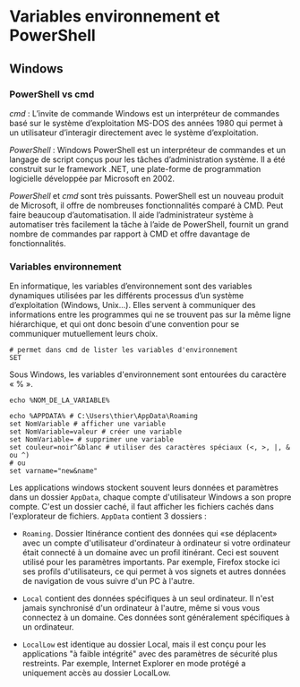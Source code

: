 # Variables environnement et PowerShell

## Windows

### PowerShell vs cmd

*cmd* : L’invite de commande Windows est un interpréteur de commandes basé sur le système d’exploitation MS-DOS des années 1980 qui permet à un utilisateur d’interagir directement avec le système d’exploitation.

*PowerShell* : Windows PowerShell est un interpréteur de commandes et un langage de script conçus pour les tâches d’administration système. Il a été construit sur le framework .NET, une plate-forme de programmation logicielle développée par Microsoft en 2002.

*PowerShell* et *cmd* sont très puissants. PowerShell est un nouveau produit de Microsoft, il offre de nombreuses fonctionnalités comparé à CMD. Peut faire beaucoup d’automatisation. Il aide l’administrateur système à automatiser très facilement la tâche à l’aide de PowerShell, fournit un grand nombre de commandes par rapport à CMD et offre davantage de fonctionnalités.

### Variables environnement

En informatique, les variables d’environnement sont des variables dynamiques utilisées par les différents processus d’un système d’exploitation (Windows, Unix...). Elles servent à communiquer des informations entre les programmes qui ne se trouvent pas sur la même ligne hiérarchique, et qui ont donc besoin d'une convention pour se communiquer mutuellement leurs choix.

```shell script
# permet dans cmd de lister les variables d'environnement
SET
```

Sous Windows, les variables d'environnement sont entourées du caractère « % ».

```shell script
echo %NOM_DE_LA_VARIABLE%

echo %APPDATA% # C:\Users\thier\AppData\Roaming
set NomVariable # afficher une variable
set NomVariable=valeur # créer une variable
set NomVariable= # supprimer une variable
set couleur=noir^&blanc # utiliser des caractères spéciaux (<, >, |, & ou ^)
# ou
set varname="new&name"
```

Les applications windows stockent souvent leurs données et paramètres dans un dossier `AppData`, chaque compte d'utilisateur Windows a son propre compte. C'est un dossier caché, il faut afficher les fichiers cachés dans l'explorateur de fichiers.
`AppData` contient 3 dossiers :

- `Roaming`. Dossier Itinérance contient des données qui «se déplacent» avec un compte d'utilisateur d'ordinateur à ordinateur si votre ordinateur était connecté à un domaine avec un profil itinérant. Ceci est souvent utilisé pour les paramètres importants. Par exemple, Firefox stocke ici ses profils d'utilisateurs, ce qui permet à vos signets et autres données de navigation de vous suivre d'un PC à l'autre.

- `Local` contient des données spécifiques à un seul ordinateur. Il n'est jamais synchronisé d'un ordinateur à l'autre, même si vous vous connectez à un domaine. Ces données sont généralement spécifiques à un ordinateur.

- `LocalLow` est identique au dossier Local, mais il est conçu pour les applications "à faible intégrité" avec des paramètres de sécurité plus restreints. Par exemple, Internet Explorer en mode protégé a uniquement accès au dossier LocalLow.
